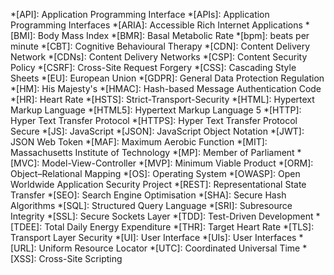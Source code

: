 *[API]: Application Programming Interface
*[APIs]: Application Programming Interfaces
*[ARIA]: Accessible Rich Internet Applications
*[BMI]: Body Mass Index
*[BMR]: Basal Metabolic Rate
*[bpm]: beats per minute
*[CBT]: Cognitive Behavioural Therapy
*[CDN]: Content Delivery Network
*[CDNs]: Content Delivery Networks
*[CSP]: Content Security Policy
*[CSRF]: Cross-Site Request Forgery
*[CSS]: Cascading Style Sheets
*[EU]: European Union
*[GDPR]: General Data Protection Regulation
*[HM]: His Majesty's
*[HMAC]: Hash-based Message Authentication Code
*[HR]: Heart Rate
*[HSTS]: Strict-Transport-Security
*[HTML]: Hypertext Markup Language
*[HTML5]: Hypertext Markup Language 5
*[HTTP]: Hyper Text Transfer Protocol
*[HTTPS]: Hyper Text Transfer Protocol Secure
*[JS]: JavaScript
*[JSON]: JavaScript Object Notation
*[JWT]: JSON Web Token
*[MAF]: Maximum Aerobic Function
*[MIT]: Massachusetts Institute of Technology
*[MP]: Member of Parliament
*[MVC]: Model-View-Controller
*[MVP]: Minimum Viable Product
*[ORM]: Object–Relational Mapping
*[OS]: Operating System
*[OWASP]: Open Worldwide Application Security Project
*[REST]: Representational State Transfer
*[SEO]: Search Engine Optimisation
*[SHA]: Secure Hash Algorithms
*[SQL]: Structured Query Language
*[SRI]: Subresource Integrity
*[SSL]: Secure Sockets Layer
*[TDD]: Test-Driven Development
*[TDEE]: Total Daily Energy Expenditure
*[THR]: Target Heart Rate
*[TLS]: Transport Layer Security
*[UI]: User Interface
*[UIs]: User Interfaces
*[URL]: Uniform Resource Locator
*[UTC]: Coordinated Universal Time
*[XSS]: Cross-Site Scripting